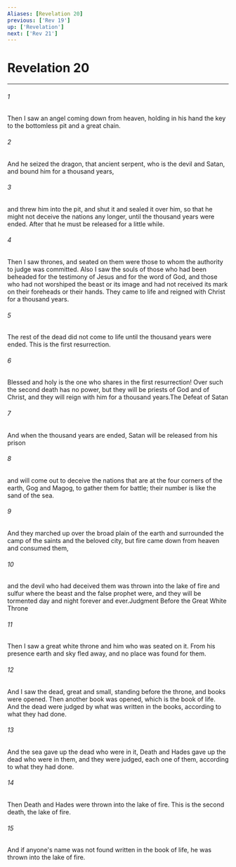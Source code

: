 ```yaml
---
Aliases: [Revelation 20]
previous: ['Rev 19']
up: ['Revelation']
next: ['Rev 21']
---
```

# Revelation 20

***

 

###### 1 
Then I saw an angel coming down from heaven, holding in his hand the key to the bottomless pit and a great chain. 
 

###### 2 
And he seized the dragon, that ancient serpent, who is the devil and Satan, and bound him for a thousand years, 
 

###### 3 
and threw him into the pit, and shut it and sealed it over him, so that he might not deceive the nations any longer, until the thousand years were ended. After that he must be released for a little while.
 
 

###### 4 
Then I saw thrones, and seated on them were those to whom the authority to judge was committed. Also I saw the souls of those who had been beheaded for the testimony of Jesus and for the word of God, and those who had not worshiped the beast or its image and had not received its mark on their foreheads or their hands. They came to life and reigned with Christ for a thousand years. 
 

###### 5 
The rest of the dead did not come to life until the thousand years were ended. This is the first resurrection. 
 

###### 6 
Blessed and holy is the one who shares in the first resurrection! Over such the second death has no power, but they will be priests of God and of Christ, and they will reign with him for a thousand years.The Defeat of Satan
 
 

###### 7 
And when the thousand years are ended, Satan will be released from his prison 
 

###### 8 
and will come out to deceive the nations that are at the four corners of the earth, Gog and Magog, to gather them for battle; their number is like the sand of the sea. 
 

###### 9 
And they marched up over the broad plain of the earth and surrounded the camp of the saints and the beloved city, but fire came down from heaven and consumed them, 
 

###### 10 
and the devil who had deceived them was thrown into the lake of fire and sulfur where the beast and the false prophet were, and they will be tormented day and night forever and ever.Judgment Before the Great White Throne
 
 

###### 11 
Then I saw a great white throne and him who was seated on it. From his presence earth and sky fled away, and no place was found for them. 
 

###### 12 
And I saw the dead, great and small, standing before the throne, and books were opened. Then another book was opened, which is the book of life. And the dead were judged by what was written in the books, according to what they had done. 
 

###### 13 
And the sea gave up the dead who were in it, Death and Hades gave up the dead who were in them, and they were judged, each one of them, according to what they had done. 
 

###### 14 
Then Death and Hades were thrown into the lake of fire. This is the second death, the lake of fire. 
 

###### 15 
And if anyone's name was not found written in the book of life, he was thrown into the lake of fire.
 
